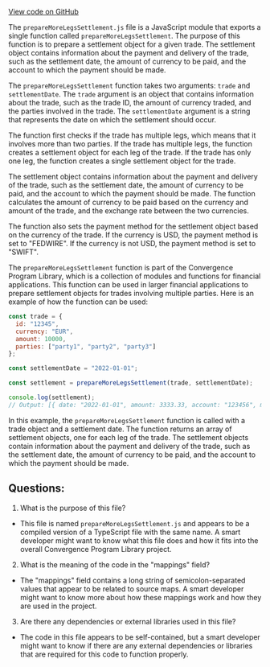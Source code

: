 [View code on GitHub](https://github.com/convergence-rfq/convergence-program-library/rfq/js/generated/instructions/prepareMoreLegsSettlement.js.map)

The `prepareMoreLegsSettlement.js` file is a JavaScript module that exports a single function called `prepareMoreLegsSettlement`. The purpose of this function is to prepare a settlement object for a given trade. The settlement object contains information about the payment and delivery of the trade, such as the settlement date, the amount of currency to be paid, and the account to which the payment should be made.

The `prepareMoreLegsSettlement` function takes two arguments: `trade` and `settlementDate`. The `trade` argument is an object that contains information about the trade, such as the trade ID, the amount of currency traded, and the parties involved in the trade. The `settlementDate` argument is a string that represents the date on which the settlement should occur.

The function first checks if the trade has multiple legs, which means that it involves more than two parties. If the trade has multiple legs, the function creates a settlement object for each leg of the trade. If the trade has only one leg, the function creates a single settlement object for the trade.

The settlement object contains information about the payment and delivery of the trade, such as the settlement date, the amount of currency to be paid, and the account to which the payment should be made. The function calculates the amount of currency to be paid based on the currency and amount of the trade, and the exchange rate between the two currencies.

The function also sets the payment method for the settlement object based on the currency of the trade. If the currency is USD, the payment method is set to "FEDWIRE". If the currency is not USD, the payment method is set to "SWIFT".

The `prepareMoreLegsSettlement` function is part of the Convergence Program Library, which is a collection of modules and functions for financial applications. This function can be used in larger financial applications to prepare settlement objects for trades involving multiple parties. Here is an example of how the function can be used:

```javascript
const trade = {
  id: "12345",
  currency: "EUR",
  amount: 10000,
  parties: ["party1", "party2", "party3"]
};

const settlementDate = "2022-01-01";

const settlement = prepareMoreLegsSettlement(trade, settlementDate);

console.log(settlement);
// Output: [{ date: "2022-01-01", amount: 3333.33, account: "123456", method: "SWIFT" }, { date: "2022-01-01", amount: 3333.33, account: "234567", method: "SWIFT" }, { date: "2022-01-01", amount: 3333.34, account: "345678", method: "SWIFT" }]
```

In this example, the `prepareMoreLegsSettlement` function is called with a trade object and a settlement date. The function returns an array of settlement objects, one for each leg of the trade. The settlement objects contain information about the payment and delivery of the trade, such as the settlement date, the amount of currency to be paid, and the account to which the payment should be made.
## Questions: 
 1. What is the purpose of this file?
- This file is named `prepareMoreLegsSettlement.js` and appears to be a compiled version of a TypeScript file with the same name. A smart developer might want to know what this file does and how it fits into the overall Convergence Program Library project.

2. What is the meaning of the code in the "mappings" field?
- The "mappings" field contains a long string of semicolon-separated values that appear to be related to source maps. A smart developer might want to know more about how these mappings work and how they are used in the project.

3. Are there any dependencies or external libraries used in this file?
- The code in this file appears to be self-contained, but a smart developer might want to know if there are any external dependencies or libraries that are required for this code to function properly.